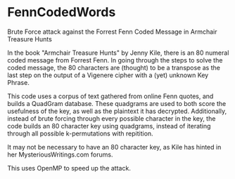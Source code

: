 # FennCodedWords
Brute Force attack against the Forrest Fenn Coded Message in Armchair Treasure Hunts

In the book "Armchair Treasure Hunts" by Jenny Kile, there is an 80 numeral coded message from Forrest Fenn. In going through the steps to solve the coded message, the 80 characters are (thought) to be a transpose as the last step on the output of a Vigenere cipher with a (yet) unknown Key Phrase. 

This code uses a corpus of text gathered from online Fenn quotes, and builds a QuadGram database. These quadgrams are used to both score the usefulness of the key, as well as the plaintext it has decrypted. Additionally, instead of brute forcing through every possible character in the key, the code builds an 80 character key using quadgrams, instead of iterating through all possible k-permutations with repitition.

It may not be necessary to have an 80 character key, as Kile has hinted in her MysteriousWritings.com forums.

This uses OpenMP to speed up the attack.

